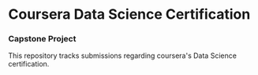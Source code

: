 # Coursera Data Science Certification
### Capstone Project

This repository tracks submissions regarding coursera's Data Science certification. 